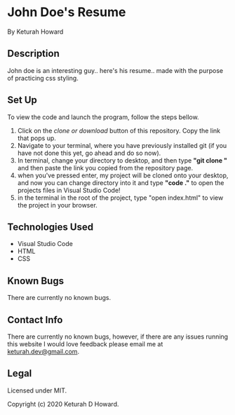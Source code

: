# John Doe's Resume
By Keturah Howard

## Description
John doe is an interesting guy.. here's his resume.. made with the purpose of practicing css styling.

## Set Up 
  To view the code and launch the program, follow the steps bellow. 
  1. Click on the *clone or download* button of this repository. Copy the link that pops up.
  2. Navigate to your terminal, where you have previously installed git (if you have not done this yet, go ahead and do so now).
  3. In terminal, change your directory to desktop, and then type **"git clone "** and then paste the link you copied from the repository page.
  4. when you've pressed enter, my project will be cloned onto your desktop, and now you can change directory into it and type **"code ."** to open the projects files in Visual Studio Code!
  5. in the terminal in the root of the project, type "open index.html" to view the project in your browser.
## Technologies Used
* Visual Studio Code
* HTML
* CSS

## Known Bugs
There are currently no known bugs.

## Contact Info 
There are currently no known bugs, however, if there are any issues running this website I would love feedback please email me at keturah.dev@gmail.com.

## Legal

Licensed under MIT.

Copyright (c) 2020 Keturah D Howard.
